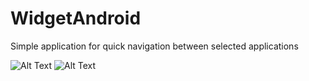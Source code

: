 # WidgetAndroid
Simple application for quick navigation between selected applications

![Alt Text](https://media.giphy.com/media/3E3Fa61wHTTd7Fgn6K/giphy.gif) ![Alt Text](https://media.giphy.com/media/45eM4ipAk7sH0hVxsq/giphy.gif)
